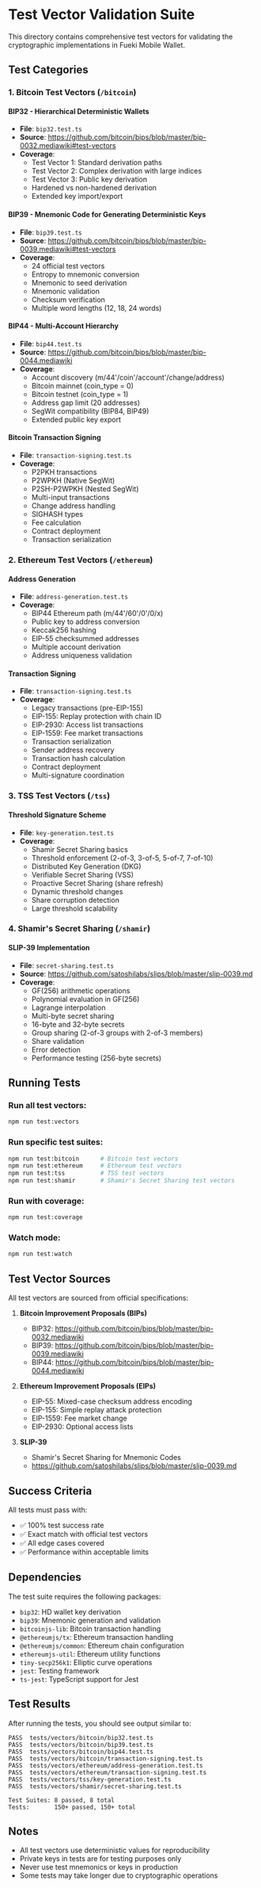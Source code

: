 # Test Vector Validation Suite

This directory contains comprehensive test vectors for validating the cryptographic implementations in Fueki Mobile Wallet.

## Test Categories

### 1. Bitcoin Test Vectors (`/bitcoin`)

#### BIP32 - Hierarchical Deterministic Wallets
- **File**: `bip32.test.ts`
- **Source**: https://github.com/bitcoin/bips/blob/master/bip-0032.mediawiki#test-vectors
- **Coverage**:
  - Test Vector 1: Standard derivation paths
  - Test Vector 2: Complex derivation with large indices
  - Test Vector 3: Public key derivation
  - Hardened vs non-hardened derivation
  - Extended key import/export

#### BIP39 - Mnemonic Code for Generating Deterministic Keys
- **File**: `bip39.test.ts`
- **Source**: https://github.com/bitcoin/bips/blob/master/bip-0039.mediawiki#test-vectors
- **Coverage**:
  - 24 official test vectors
  - Entropy to mnemonic conversion
  - Mnemonic to seed derivation
  - Mnemonic validation
  - Checksum verification
  - Multiple word lengths (12, 18, 24 words)

#### BIP44 - Multi-Account Hierarchy
- **File**: `bip44.test.ts`
- **Source**: https://github.com/bitcoin/bips/blob/master/bip-0044.mediawiki
- **Coverage**:
  - Account discovery (m/44'/coin'/account'/change/address)
  - Bitcoin mainnet (coin_type = 0)
  - Bitcoin testnet (coin_type = 1)
  - Address gap limit (20 addresses)
  - SegWit compatibility (BIP84, BIP49)
  - Extended public key export

#### Bitcoin Transaction Signing
- **File**: `transaction-signing.test.ts`
- **Coverage**:
  - P2PKH transactions
  - P2WPKH (Native SegWit)
  - P2SH-P2WPKH (Nested SegWit)
  - Multi-input transactions
  - Change address handling
  - SIGHASH types
  - Fee calculation
  - Contract deployment
  - Transaction serialization

### 2. Ethereum Test Vectors (`/ethereum`)

#### Address Generation
- **File**: `address-generation.test.ts`
- **Coverage**:
  - BIP44 Ethereum path (m/44'/60'/0'/0/x)
  - Public key to address conversion
  - Keccak256 hashing
  - EIP-55 checksummed addresses
  - Multiple account derivation
  - Address uniqueness validation

#### Transaction Signing
- **File**: `transaction-signing.test.ts`
- **Coverage**:
  - Legacy transactions (pre-EIP-155)
  - EIP-155: Replay protection with chain ID
  - EIP-2930: Access list transactions
  - EIP-1559: Fee market transactions
  - Transaction serialization
  - Sender address recovery
  - Transaction hash calculation
  - Contract deployment
  - Multi-signature coordination

### 3. TSS Test Vectors (`/tss`)

#### Threshold Signature Scheme
- **File**: `key-generation.test.ts`
- **Coverage**:
  - Shamir Secret Sharing basics
  - Threshold enforcement (2-of-3, 3-of-5, 5-of-7, 7-of-10)
  - Distributed Key Generation (DKG)
  - Verifiable Secret Sharing (VSS)
  - Proactive Secret Sharing (share refresh)
  - Dynamic threshold changes
  - Share corruption detection
  - Large threshold scalability

### 4. Shamir's Secret Sharing (`/shamir`)

#### SLIP-39 Implementation
- **File**: `secret-sharing.test.ts`
- **Source**: https://github.com/satoshilabs/slips/blob/master/slip-0039.md
- **Coverage**:
  - GF(256) arithmetic operations
  - Polynomial evaluation in GF(256)
  - Lagrange interpolation
  - Multi-byte secret sharing
  - 16-byte and 32-byte secrets
  - Group sharing (2-of-3 groups with 2-of-3 members)
  - Share validation
  - Error detection
  - Performance testing (256-byte secrets)

## Running Tests

### Run all test vectors:
```bash
npm run test:vectors
```

### Run specific test suites:
```bash
npm run test:bitcoin      # Bitcoin test vectors
npm run test:ethereum     # Ethereum test vectors
npm run test:tss          # TSS test vectors
npm run test:shamir       # Shamir's Secret Sharing test vectors
```

### Run with coverage:
```bash
npm run test:coverage
```

### Watch mode:
```bash
npm run test:watch
```

## Test Vector Sources

All test vectors are sourced from official specifications:

1. **Bitcoin Improvement Proposals (BIPs)**
   - BIP32: https://github.com/bitcoin/bips/blob/master/bip-0032.mediawiki
   - BIP39: https://github.com/bitcoin/bips/blob/master/bip-0039.mediawiki
   - BIP44: https://github.com/bitcoin/bips/blob/master/bip-0044.mediawiki

2. **Ethereum Improvement Proposals (EIPs)**
   - EIP-55: Mixed-case checksum address encoding
   - EIP-155: Simple replay attack protection
   - EIP-1559: Fee market change
   - EIP-2930: Optional access lists

3. **SLIP-39**
   - Shamir's Secret Sharing for Mnemonic Codes
   - https://github.com/satoshilabs/slips/blob/master/slip-0039.md

## Success Criteria

All tests must pass with:
- ✅ 100% test success rate
- ✅ Exact match with official test vectors
- ✅ All edge cases covered
- ✅ Performance within acceptable limits

## Dependencies

The test suite requires the following packages:

- `bip32`: HD wallet key derivation
- `bip39`: Mnemonic generation and validation
- `bitcoinjs-lib`: Bitcoin transaction handling
- `@ethereumjs/tx`: Ethereum transaction handling
- `@ethereumjs/common`: Ethereum chain configuration
- `ethereumjs-util`: Ethereum utility functions
- `tiny-secp256k1`: Elliptic curve operations
- `jest`: Testing framework
- `ts-jest`: TypeScript support for Jest

## Test Results

After running the tests, you should see output similar to:

```
PASS  tests/vectors/bitcoin/bip32.test.ts
PASS  tests/vectors/bitcoin/bip39.test.ts
PASS  tests/vectors/bitcoin/bip44.test.ts
PASS  tests/vectors/bitcoin/transaction-signing.test.ts
PASS  tests/vectors/ethereum/address-generation.test.ts
PASS  tests/vectors/ethereum/transaction-signing.test.ts
PASS  tests/vectors/tss/key-generation.test.ts
PASS  tests/vectors/shamir/secret-sharing.test.ts

Test Suites: 8 passed, 8 total
Tests:       150+ passed, 150+ total
```

## Notes

- All test vectors use deterministic values for reproducibility
- Private keys in tests are for testing purposes only
- Never use test mnemonics or keys in production
- Some tests may take longer due to cryptographic operations
